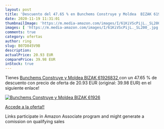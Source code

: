 ```yaml
---
layout: post
title: 'Descuento del 47.65 % en Bunchems Construye y Moldea  BIZAK 61926'
date: 2020-11-19 11:31:01
thumbnailImage: 'https://m.media-amazon.com/images/I/61KiVScPijL._SL200_.jpg'
images: [ 'https://m.media-amazon.com/images/I/61KiVScPijL._SL200_.jpg' ]
comments: true
category: ofertas
author: ring
slug: B07D845V9B
description:
actualPrice: 20.93 EUR
comparePrice: 39.98 EUR
inStock: true
---
```


Tienes [Bunchems Construye y Moldea  BIZAK 61926832 ](https://www.amazon.es/dp/B07D845V9B/?tag=tolees-21) con un 47.65 % de descuento con precio de oferta de 20.93 EUR (original: 39.98 EUR) en el siguiente enlace!

[![Bunchems Construye y Moldea  BIZAK 61926](https://m.media-amazon.com/images/I/61KiVScPijL._SL200_.jpg)](https://www.amazon.es/dp/B07D845V9B/?tag=tolees-21)

[Accede a la oferta!!](https://www.amazon.es/dp/B07D845V9B/?tag=tolees-21)

Links participate in Amazon Associate program and might generate a comission on qualifying sales


